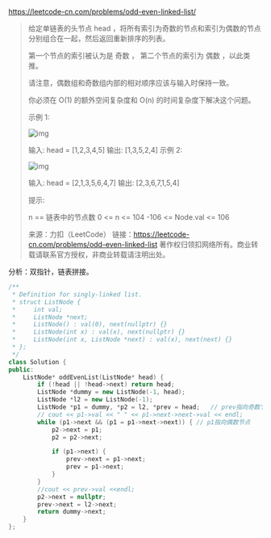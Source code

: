 https://leetcode-cn.com/problems/odd-even-linked-list/

> 给定单链表的头节点 head ，将所有索引为奇数的节点和索引为偶数的节点分别组合在一起，然后返回重新排序的列表。
>
> 第一个节点的索引被认为是 奇数 ， 第二个节点的索引为 偶数 ，以此类推。
>
> 请注意，偶数组和奇数组内部的相对顺序应该与输入时保持一致。
>
> 你必须在 O(1) 的额外空间复杂度和 O(n) 的时间复杂度下解决这个问题。
>
>  
>
> 示例 1:
>
> ![img](https://assets.leetcode.com/uploads/2021/03/10/oddeven-linked-list.jpg)
>
> 输入: head = [1,2,3,4,5]
> 输出: [1,3,5,2,4]
> 示例 2:
>
> ![img](https://assets.leetcode.com/uploads/2021/03/10/oddeven2-linked-list.jpg)
>
> 输入: head = [2,1,3,5,6,4,7]
> 输出: [2,3,6,7,1,5,4]
>
>
> 提示:
>
> n ==  链表中的节点数
> 0 <= n <= 104
> -106 <= Node.val <= 106
>
> 来源：力扣（LeetCode）
> 链接：https://leetcode-cn.com/problems/odd-even-linked-list
> 著作权归领扣网络所有。商业转载请联系官方授权，非商业转载请注明出处。

分析：双指针，链表拼接。

```cpp
/**
 * Definition for singly-linked list.
 * struct ListNode {
 *     int val;
 *     ListNode *next;
 *     ListNode() : val(0), next(nullptr) {}
 *     ListNode(int x) : val(x), next(nullptr) {}
 *     ListNode(int x, ListNode *next) : val(x), next(next) {}
 * };
 */
class Solution {
public:
    ListNode* oddEvenList(ListNode* head) {
        if (!head || !head->next) return head;
        ListNode *dummy = new ListNode(-1, head);
        ListNode *l2 = new ListNode(-1);
        ListNode *p1 = dummy, *p2 = l2, *prev = head;   // prev指向奇数节点
        // cout << p1->val << " " << p1->next->next->val << endl;
        while (p1->next && (p1 = p1->next->next)) { // p1指向偶数节点
            p2->next = p1;
            p2 = p2->next;

            if (p1->next) {
                prev->next = p1->next;
                prev = p1->next;
            }
        }
        //cout << prev->val <<endl;
        p2->next = nullptr;
        prev->next = l2->next;
        return dummy->next;
    }
};
```

